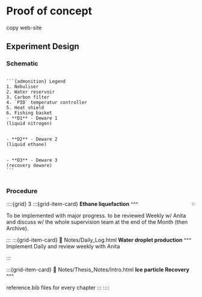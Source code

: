 # Proof of concept

copy web-site



## Experiment Design

### Schematic

````{margin} 

```{admonition} Legend
1. Nebuliser
2. Water reservoir
3. Carbon filter
4. `PID` temperatur controller
5. Heat shield
6. Fishing basket
- **D1** - Deware 1 
(liquid nitrogen)


- **D2** - Deware 2 
(liquid ethane)


- **D3** - Deware 3 
(recovery deware)
```
````

```{figure} Docs/exppres.png
```


### Procedure

::::{grid} 3
:::{grid-item-card}
**Ethane liquefaction** <span style="float: right">&#10024;</span>
^^^

To be implemented with major progress. to be reviewed Weekly w/ Anita and discuss w/ the whole supervision team at the end of the Month (then Archive).


:::
:::{grid-item-card}
:link: Notes/Daily_Log.html
**Water droplet production** 
^^^
Implement Daily and review weekly with Anita

:::

:::{grid-item-card}
:link: Notes/Thesis_Notes/Intro.html
**Ice particle Recovery**
^^^

reference.bib files for every chapter 
:::
::::


```{figure} Docs/DD.jpg
```

```{figure} Docs/Nozz.JPG
```

```{figure} Docs/IMG_2443.JPG
```

```{figure} Docs/IMG_2804.JPG
```

```{figure} Docs/IMG_3032.JPG
```

```{figure} Docs/IMG_3078.JPG
```




